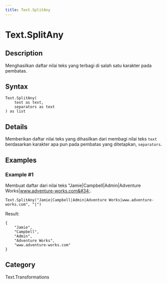 ```yaml
---
title: Text.SplitAny
---
```


# Text.SplitAny


## Description

Menghasilkan daftar nilai teks yang terbagi di salah satu karakter pada pembatas.


## Syntax

```powerquery
Text.SplitAny(
    text as text,
    separators as text
) as list
```


## Details

Memberikan daftar nilai teks yang dihasilkan dari membagi nilai teks <code>text</code> berdasarkan karakter apa pun pada pembatas yang ditetapkan, <code>separators</code>.


## Examples

### Example #1 
Membuat daftar dari nilai teks &#34;Jamie|Campbell|Admin|Adventure Works|www.adventure-works.com&#34;.
```powerquery
Text.SplitAny("Jamie|Campbell|Admin|Adventure Works|www.adventure-works.com", "|")
```

Result: 
```powerquery
{
    "Jamie",
    "Campbell",
    "Admin",
    "Adventure Works",
    "www.adventure-works.com"
}
```




## Category
Text.Transformations
